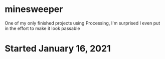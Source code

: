# minesweeper
One of my only finished projects using Processing, I'm surprised I even put in the effort to make it look passable
# Started January 16, 2021
